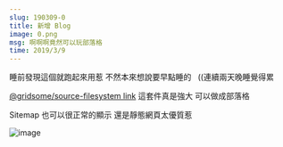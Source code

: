 ```yaml
---
slug: 190309-0
title: 新增 Blog
image: 0.png
msg: 啊啊啊竟然可以玩部落格
time: 2019/3/9
---
```


睡前發現這個就跑起來用惹 不然本來想說要早點睡的 &nbsp;&nbsp;((連續兩天晚睡覺得累

[@gridsome/source-filesystem link](https://www.npmjs.com/package/@gridsome/source-filesystem?activeTab=readme) 這套件真是強大 可以做成部落格

Sitemap 也可以很正常的顯示 還是靜態網頁太優質惹

![image](https://i.imgur.com/zsLmFgC.png)
